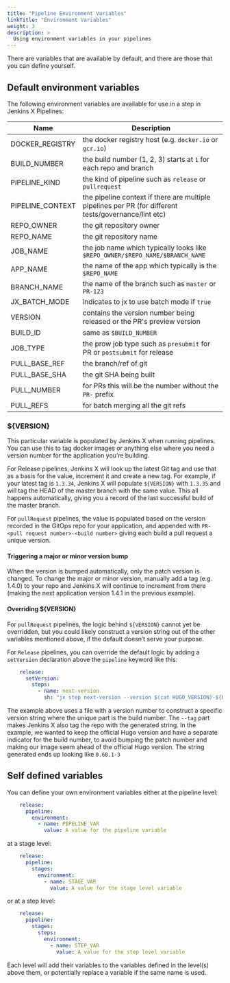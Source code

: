 ```yaml
---
title: "Pipeline Environment Variables"
linkTitle: "Environment Variables"
weight: 3
description: >
  Using environment variables in your pipelines
---
```


There are variables that are available by default, and there are those that you can define yourself.

## Default environment variables

The following environment variables are available for use in a step in Jenkins X Pipelines:

| Name | Description |
| --- | --- |
| DOCKER_REGISTRY | the docker registry host (e.g. `docker.io` or `gcr.io`) |
| BUILD_NUMBER | the build number (1, 2, 3) starts at `1` for each repo and branch |
| PIPELINE_KIND | the kind of pipeline such as `release` or `pullrequest` |
| PIPELINE_CONTEXT | the pipeline context if there are multiple pipelines per PR (for different tests/governance/lint etc) |
| REPO_OWNER | the git repository owner |
| REPO_NAME | the git repository name |
| JOB_NAME | the job name which typically looks like `$REPO_OWNER/$REPO_NAME/$BRANCH_NAME` |
| APP_NAME | the name of the app which typically is the `$REPO_NAME`
| BRANCH_NAME | the name of the branch such as `master` or `PR-123` |
| JX_BATCH_MODE | indicates to jx to use batch mode if `true` |
| VERSION | contains the version number being released or the PR's preview version |
| BUILD_ID | same as `$BUILD_NUMBER`
| JOB_TYPE | the prow job type such as `presubmit` for PR or `postsubmit` for release |
| PULL_BASE_REF | the branch/ref of git |
| PULL_BASE_SHA | the git SHA being built |
| PULL_NUMBER | for PRs this will be the number without the `PR-` prefix
| PULL_REFS | for batch merging all the git refs |

### ${VERSION}

This particular variable is populated by Jenkins X when running pipelines. You can use this to tag docker images or anything else where you need a version number for the application you’re building.

For Release pipelines, Jenkins X will look up the latest Git tag and use that as a basis for the value, increment it and create a new tag. For example, if your latest tag is `1.3.34`, Jenkins X will populate `${VERSION}` with `1.3.35` and will tag the HEAD of the master branch with the same value. This all happens automatically, giving you a record of the last successful build of the master branch.

For `pullRequest` pipelines, the value is populated based on the version recorded in the GitOps repo for your application, and appended with `PR-<pull request number>-<build number>` giving each build a pull request a unique version.

#### Triggering a major or minor version bump

When the version is bumped automatically, only the patch version is changed. To change the major or minor version, manually add a tag (e.g. 1.4.0) to your repo and Jenkins X will continue to increment from there (making the next application version 1.4.1 in the previous example).

#### Overriding ${VERSION}

For `pullRequest` pipelines, the logic behind `${VERSION}` cannot yet be overridden, but you could likely construct a version string out of the other variables mentioned above, if the default doesn’t serve your purpose.

For `Release` pipelines, you can override the default logic by adding a `setVersion` declaration above the `pipeline` keyword like this:

```yaml
    release:
      setVersion:
        steps:
          - name: next-version
            sh: "jx step next-version --version $(cat HUGO_VERSION)-${BUILD_NUMBER} --tag"
```

The example above uses a file with a version number to construct a specific version string where the unique part is the build number. The `--tag` part makes Jenkins X also tag the repo with the generated string. In the example, we wanted to keep the official Hugo version and have a separate indicator for the build number, to avoid bumping the patch number and making our image seem ahead of the official Hugo version. The string generated ends up looking like `0.60.1-3`

## Self defined variables

You can define your own environment variables either at the pipeline level:

```yaml
    release:
      pipeline:
        environment:
          - name: PIPELINE_VAR
            value: A value for the pipeline variable
```
at a stage level:

```yaml
    release:
      pipeline:
        stages:
          environment:
            - name: STAGE_VAR
              value: A value for the stage level variable
```

or at a step level:

```yaml
    release:
      pipeline:
        stages:
          steps:
            environment:
              - name: STEP_VAR
                value: A value for the step level variable
```

Each level will add their variables to the variables defined in the level(s) above them, or potentially replace a variable if the same name is used.

